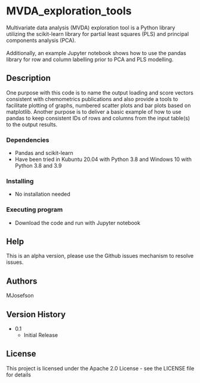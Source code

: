 # MVDA_exploration_tools

Multivariate data analysis (MVDA) exploration tool is a Python library utilizing the scikit-learn library for partial least squares (PLS) and principal components analysis (PCA). <br><br>
Additionally, an example Jupyter notebook shows how to use the pandas library for row and column labelling prior to PCA and PLS modelling.


## Description
One purpose with this code is to name the output loading and score vectors consistent with chemometrics publications and also provide a tools to facilitate plotting of graphs, numbered scatter plots and bar plots based on matplotlib. Another purpose is to deliver a basic example of how to use pandas to keep consistent IDs of rows and columns from the input table(s) to the output results.

### Dependencies

* Pandas and scikit-learn
* Have been tried in Kubuntu 20.04 with Python 3.8 and Windows 10 with Python 3.8 and 3.9

### Installing

* No installation needed 

### Executing program

* Download the code and run with Jupyter notebook

## Help

This is an alpha version, please use the Github issues mechanism to resolve issues. 


## Authors

MJosefson

## Version History


* 0.1
    * Initial Release

## License

This project is licensed under the Apache 2.0 License - see the LICENSE file for details 

